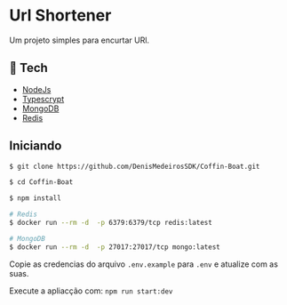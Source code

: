 # Url Shortener

Um projeto simples para encurtar URl.

## 🔧 Tech

- [NodeJs](https://nodejs.org)
- [Typescrypt](https://www.typescriptlang.org/)
- [MongoDB](https://www.mongodb.com/)
- [Redis](https://redis.io/)

## Iniciando

```bash
$ git clone https://github.com/DenisMedeirosSDK/Coffin-Boat.git

$ cd Coffin-Boat

$ npm install
```

```bash
# Redis
$ docker run --rm -d  -p 6379:6379/tcp redis:latest

# MongoDB
$ docker run --rm -d  -p 27017:27017/tcp mongo:latest
```

Copie as credencias do arquivo `.env.example` para `.env` e atualize com as suas.

Execute a apliacção com: `npm run start:dev`
